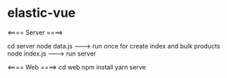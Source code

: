 # elastic-vue

<==== Server ====>

cd server
node data.js ---> run once for create index and bulk products
node index.js ---> run server

<==== Web ====>
cd web
npm install
yarn serve
